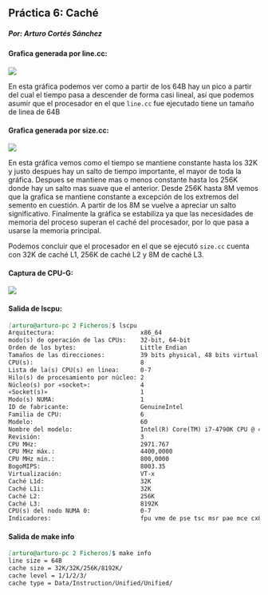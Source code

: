 ## Práctica 6: Caché
##### Por: Arturo Cortés Sánchez

#### Grafica generada por line.cc:

![](./line2.png) 

En esta gráfica podemos ver como a partir de los 64B hay un pico a partir del cual el tiempo pasa a descender de forma casi lineal, así que podemos asumir que el procesador en el que `line.cc` fue ejecutado tiene un tamaño de linea de 64B

#### Grafica generada por size.cc:

![](./size2.png) 

En esta gráfica vemos como el tiempo se mantiene constante hasta los 32K y justo despues hay un salto de tiempo importante, el mayor de toda la gráfica. Despues se mantiene mas o menos constante hasta los 256K donde hay un salto mas suave que el anterior. Desde 256K hasta 8M vemos que la grafica se mantiene constante a excepción de los extremos del semento en cuestión. A partir de los 8M se vuelve a apreciar un salto significativo.  Finalmente la gráfica se estabiliza ya que las necesidades de memoria del proceso superan el caché del procesador, por lo que pasa a usarse la memoria principal.

Podemos concluir que el procesador en el que se ejecutó `size.cc` cuenta con 32K de caché L1, 256K de caché L2 y 8M de caché L3.

#### Captura de CPU-G:

![](./cpu-g2.png) 

#### Salida de lscpu:
```markdown
[arturo@arturo-pc 2 Ficheros]$ lscpu
Arquitectura:                        x86_64
modo(s) de operación de las CPUs:    32-bit, 64-bit
Orden de los bytes:                  Little Endian
Tamaños de las direcciones:          39 bits physical, 48 bits virtual
CPU(s):                              8
Lista de la(s) CPU(s) en línea:      0-7
Hilo(s) de procesamiento por núcleo: 2
Núcleo(s) por «socket»:              4
«Socket(s)»                          1
Modo(s) NUMA:                        1
ID de fabricante:                    GenuineIntel
Familia de CPU:                      6
Modelo:                              60
Nombre del modelo:                   Intel(R) Core(TM) i7-4790K CPU @ 4.00GHz
Revisión:                            3
CPU MHz:                             2971.767
CPU MHz máx.:                        4400,0000
CPU MHz mín.:                        800,0000
BogoMIPS:                            8003.35
Virtualización:                      VT-x
Caché L1d:                           32K
Caché L1i:                           32K
Caché L2:                            256K
Caché L3:                            8192K
CPU(s) del nodo NUMA 0:              0-7
Indicadores:                         fpu vme de pse tsc msr pae mce cx8 apic sep mtrr pge mca cmov pat pse36 clflush dts acpi mmx fxsr sse sse2 ss ht tm pbe syscall nx pdpe1gb rdtscp lm constant_tsc arch_perfmon pebs bts rep_good nopl xtopology nonstop_tsc cpuid aperfmperf pni pclmulqdq dtes64 monitor ds_cpl vmx est tm2 ssse3 sdbg fma cx16 xtpr pdcm pcid sse4_1 sse4_2 x2apic movbe popcnt tsc_deadline_timer aes xsave avx f16c rdrand lahf_lm abm cpuid_fault invpcid_single pti ssbd ibrs ibpb stibp tpr_shadow vnmi flexpriority ept vpid fsgsbase tsc_adjust bmi1 avx2 smep bmi2 erms invpcid xsaveopt dtherm ida arat pln pts flush_l1d
```

#### Salida de make info
```markdown
[arturo@arturo-pc 2 Ficheros]$ make info
line size = 64B
cache size = 32K/32K/256K/8192K/
cache level = 1/1/2/3/
cache type = Data/Instruction/Unified/Unified/
```